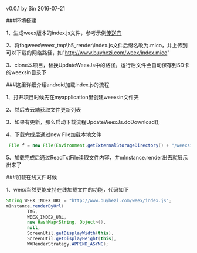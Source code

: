 v0.0.1
by Sin 2016-07-21

###环境搭建

1、生成weex版本的index.js文件，参考示例[传送门](https://github.com/bringmehome/fogweex)

2、将fogweex\weex_tmp\h5_render\index.js文件后缀名改为.mico，并上传到可以下载的网络路径，如"http://www.buyhezi.com/weex/index.mico"

3、clone本项目，替换UpdateWeexJs中的路径。运行后文件会自动保存到SD卡的weexsin目录下


###这里详细介绍android加载index.js的流程

1、打开项目时候先在myapplication里创建weexsin文件夹

2、然后去云端获取文件更新列表

3、如果有更新，那么启动下载流程UpdateWeexJs.doDownload();

4、下载完成后通过new File加载本地文件

```java
 File f = new File(Environment.getExternalStorageDirectory() + "/weexsin/index.js");
```

5、加载完成后通过ReadTxtFile读取文件内容，并mInstance.render出去就展示出来了

###加载在线文件时候

1、weex当然更能支持在线加载文件的功能，代码如下
```java
String WEEX_INDEX_URL = "http://www.buyhezi.com/weex/index.js";
mInstance.renderByUrl(
        TAG,
        WEEX_INDEX_URL,
        new HashMap<String, Object>(),
        null,
        ScreenUtil.getDisplayWidth(this),
        ScreenUtil.getDisplayHeight(this),
        WXRenderStrategy.APPEND_ASYNC);
 ```